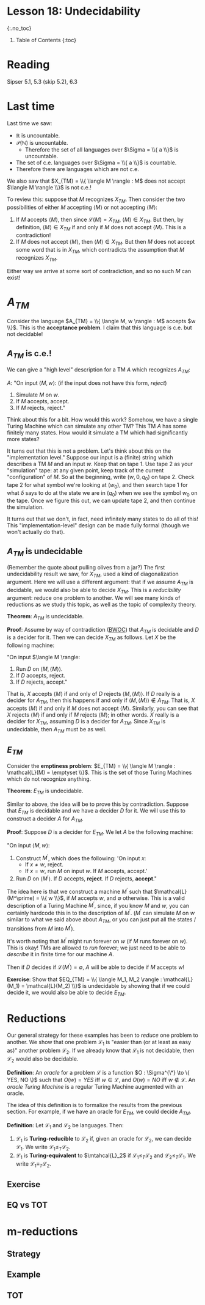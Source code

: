# Lesson 18: Undecidability
{:.no_toc}

1. Table of Contents
{:toc}

# Reading

Sipser 5.1, 5.3 (skip 5.2), 6.3

# Last time

Last time we saw:

* $\mathbb{R}$ is uncountable.
* $\mathcal{P}(\mathbb{N})$ is uncountable.
  * Therefore the set of all languages over $\Sigma = \\{ a \\}$ is uncountable.
* The set of c.e. languages over $\Sigma = \\{ a \\}$ is countable.
* Therefore there are languages which are not c.e.

We also saw that $X_{TM} = \\{ \langle M \rangle : M$ does not accept $\langle M \rangle \\}$ is not c.e.!

To review this: suppose that $M$ recognizes $X_{TM}$. Then consider the two possibilities of either $M$ accepting $\langle M \rangle$ or not accepting $\langle M \rangle$:

1. If $M$ accepts $\langle M \rangle$, then since $\mathcal{L}(M) = X_{TM}$, $\langle M \rangle \in X_{TM}$. But then, by definition, $\langle M \rangle \in X_{TM}$ if and only if $M$ does not accept $\langle M \rangle$. This is a contradiction!
2. If $M$ does not accept $\langle M \rangle$, then $\langle M \rangle \in X_{TM}$. But then $M$ does not accept some word that is in $X_{TM}$, which contradicts the assumption that $M$ recognizes $X_{TM}$.

Either way we arrive at some sort of contradiction, and so no such $M$ can exist!

# $A_{TM}$

Consider the language $A_{TM} = \\{ \langle M, w \rangle : M$ accepts $w \\}$. This is the **acceptance problem**. I claim that this language is c.e. but not decidable!

## $A_{TM}$ is c.e.!

We can give a "high level" description for a TM $A$ which recognizes $A_{TM}$:

$A$: "On input $\langle M, w\rangle$: (if the input does not have this form, *reject*)

1. Simulate $M$ on $w$.
2. If $M$ accepts, accept.
3. If $M$ rejects, reject."

Think about this for a bit. How would this work? Somehow, we have a single Turing Machine which can simulate any other TM? This TM $A$ has some finitely many states. How would it simulate a TM which had significantly more states?

It turns out that this is not a problem. Let's think about this on the "implementation level." Suppose our input is a (finite) string which describes a TM $M$ and an input $w$. Keep that on tape 1. Use tape 2 as your "simulation" tape: at any given point, keep track of the current "configuration" of $M$. So at the beginning, write $(w, 0, q_0)$ on tape 2. Check tape 2 for what symbol we're looking at ($w_0$), and then search tape 1 for what $\delta$ says to do at the state we are in ($q_0$) when we see the symbol $w_0$ on the tape. Once we figure this out, we can update tape 2, and then continue the simulation.

It turns out that we don't, in fact, need infinitely many states to do all of this! This "implementation-level" design can be made fully formal (though we won't actually do that).

## $A_{TM}$ is undecidable

(Remember the quote about pulling olives from a jar?) The first undecidability result we saw, for $X_{TM}$, used a kind of diagonalization argument. Here we will use a different argument: that if we assume $A_{TM}$ is decidable, we would also be able to decide $X_{TM}$. This is a *reducibility* argument: reduce one problem to another. We will see many kinds of reductions as we study this topic, as well as the topic of complexity theory.

**Theorem**: $A_{TM}$ is undecidable.

**Proof**: Assume by way of contradiction ([BWOC](https://pbs.twimg.com/media/EwH-hipXcAUM2M3?format=png&name=small)) that $A_{TM}$ is decidable and $D$ is a decider for it. Then we can decide $X_{TM}$ as follows. Let $X$ be the following machine:

"On input $\langle M \rangle:
1. Run $D$ on $\langle M, \langle M \rangle \rangle$.
2. If $D$ accepts, reject.
3. If $D$ rejects, accept."

That is, $X$ accepts $\langle M \rangle$ if and only of $D$ rejects $\langle M, \langle M \rangle \rangle$. If $D$ really is a decider for $A_{TM}$, then this happens if and only if $\langle M, \langle M \rangle \rangle \not \in A_{TM}$. That is, $X$ accepts $\langle M \rangle$ if and only if $M$ does not accept $\langle M \rangle$. Similarly, you can see that $X$ rejects $\langle M \rangle$ if and only if $M$ rejects $\langle M \rangle$; in other words. $X$ really is a decider for $X_{TM}$, assuming $D$ is a decider for $A_{TM}$. Since $X_{TM}$ is undecidable, then $A_{TM}$ must be as well.

## $E_{TM}$

Consider the **emptiness problem**: $E_{TM} = \\{ \langle M \rangle : \mathcal{L}(M) = \emptyset \\}$. This is the set of those Turing Machines which do not recognize anything.

**Theorem**: $E_{TM}$ is undecidable.

Similar to above, the idea will be to prove this by contradiction. Suppose that $E_{TM}$ is decidable and we have a decider $D$ for it. We will use this to construct a decider $A$ for $A_{TM}$.

**Proof**: Suppose $D$ is a decider for $E_{TM}$. We let $A$ be the following machine:

"On input $\langle M, w \rangle$:

1. Construct $M^\prime$, which does the following: 'On input $x$:
   * If $x \neq w$, reject.
   * If $x = w$, run $M$ on input $w$. If $M$ accepts, accept.'
2. Run $D$ on $\langle M^\prime \rangle$. If $D$ accepts, **reject**. If $D$ rejects, **accept**."

The idea here is that we construct a machine $M^\prime$ such that $\mathcal{L}(M^\prime) = \\{ w \\}$, if $M$ accepts $w$, and $\emptyset$ otherwise. This is a valid description of a Turing Machine $M^\prime$, since, if you know $M$ and $w$, you can certainly hardcode this in to the description of $M^\prime$. ($M^\prime$ can simulate $M$ on $w$ similar to what we said above about $A_{TM}$, or you can just put all the states / transitions from $M$ into $M^\prime$).

It's worth noting that $M^\prime$ might run forever on $w$ (if $M$ runs forever on $w$). This is okay! TMs are allowed to *run* forever; we just need to be able to *describe* it in finite time for our machine $A$.

Then if $D$ decides if $\mathcal{L}(M^\prime) = \emptyset$, $A$ will be able to decide if $M$ accepts $w$!

**Exercise**: Show that $EQ_{TM} = \\{ \langle M_1, M_2 \rangle : \mathcal{L}(M_1) = \mathcal{L}(M_2) \\}$ is undecidable by showing that if we could decide it, we would also be able to decide $E_{TM}$.

# Reductions

Our general strategy for these examples has been to *reduce* one problem to another. We show that one problem $\mathcal{L}_1$ is "easier than (or at least as easy as)" another problem $\mathcal{L}_2$. If we already know that $\mathcal{L}_1$ is not decidable, then $\mathcal{L}_2$ would also be decidable.

**Definition**: An *oracle* for a problem $\mathcal{L}$ is a function $O : \Sigma^{\*} \to \{ YES, NO \}$ such that $O(w) = YES$ iff $w \in \mathcal{L}$, and $O(w) = NO$ iff $w \not \in \mathcal{L}$. An *oracle Turing Machine* is a regular Turing Machine augmented with an oracle.

The idea of this definition is to formalize the results from the previous section. For example, if we have an oracle for $E_{TM}$, we could decide $A_{TM}$.

**Definition**: Let $\mathcal{L}_1$ and $\mathcal{L}_2$ be languages. Then:

1. $\mathcal{L}_1$ is **Turing-reducible** to $\mathcal{L}_2$ if, given an oracle for $\mathcal{L}_2$, we can decide $\mathcal{L}_1$. We write $\mathcal{L}_1 \leq_{T} \mathcal{L}_2$.
2. $\mathcal{L}_1$ is **Turing-equivalent** to $\mtahcal{L}_2$ if $\mathcal{L}_1 \leq_T \mathcal{L}_2$ and $\mathcal{L}_2 \leq_T \mathcal{L}_1$. We write $\mathcal{L}_1 \equiv_T \mathcal{L}_2$.

## Exercise

## EQ vs TOT

# m-reductions

## Strategy

## Example

## TOT
